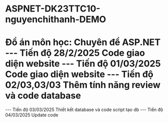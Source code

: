 
# ASPNET-DK23TTC10-nguyenchithanh-DEMO
Đồ án môn học: Chuyên đề ASP.NET
--- Tiến độ 28/2/2025 
Code giao diện website
--- Tiến độ 01/03/2025
Code giao diện website
--- Tiến độ 02/03,03/03
Thêm tính năng review và code database
=======
--- Tiến độ 03/03/2025
Thiết kết database và code script tạo db
--- Tiến độ 04/03/2025
Update code 
